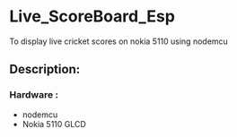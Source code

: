 # Live_ScoreBoard_Esp
To display live cricket scores on nokia 5110 using nodemcu

## Description:

### Hardware :

* nodemcu
* Nokia 5110 GLCD
